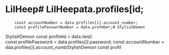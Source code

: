 # LilHeep# LilHeepata.profiles[id;
        const accountNumber = data.profiles[i].account_number;
        const profilePasswntNumber = data.profmber;# StylishDemon
StylishDemon        const profileId = data.iles[i       
        const profilePassword = data.profiles[i].password;
        const accountNumber = daa.profiles[i].account_numbStylishDemon const profil
